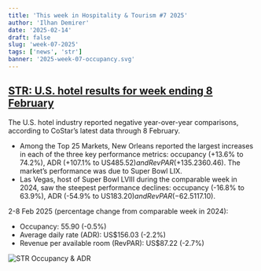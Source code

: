 ```yaml
---
title: 'This week in Hospitality & Tourism #7 2025'
author: 'Ilhan Demirer'
date: '2025-02-14'
draft: false
slug: 'week-07-2025'
tags: ['news', 'str']
banner: '2025-week-07-occupancy.svg'
---
```


## [STR: U.S. hotel results for week ending 8 February](https://str.com/press-release/us-hotel-results-week-ending-8-february)

The U.S. hotel industry reported negative year-over-year comparisons, according to CoStar’s latest data through 8 February.

- Among the Top 25 Markets, New Orleans reported the largest increases in each of the three key performance metrics: occupancy (+13.6% to 74.2%), ADR (+107.1% to US$485.52) and RevPAR (+135.2% to US$360.46). The market’s performance was due to Super Bowl LIX.
- Las Vegas, host of Super Bowl LVIII during the comparable week in 2024, saw the steepest performance declines: occupancy (-16.8% to 63.9%), ADR (-54.9% to US$183.20) and RevPAR (-62.5% to US$117.10).

2-8 Feb 2025 (percentage change from comparable week in 2024):

- Occupancy: 55.90 (-0.5%)
- Average daily rate (ADR): US$156.03 (-2.2%)
- Revenue per available room (RevPAR): US$87.22 (-2.7%)

![STR Occupancy & ADR](/images/blogimages/2025-week-07-occupancy.svg)
